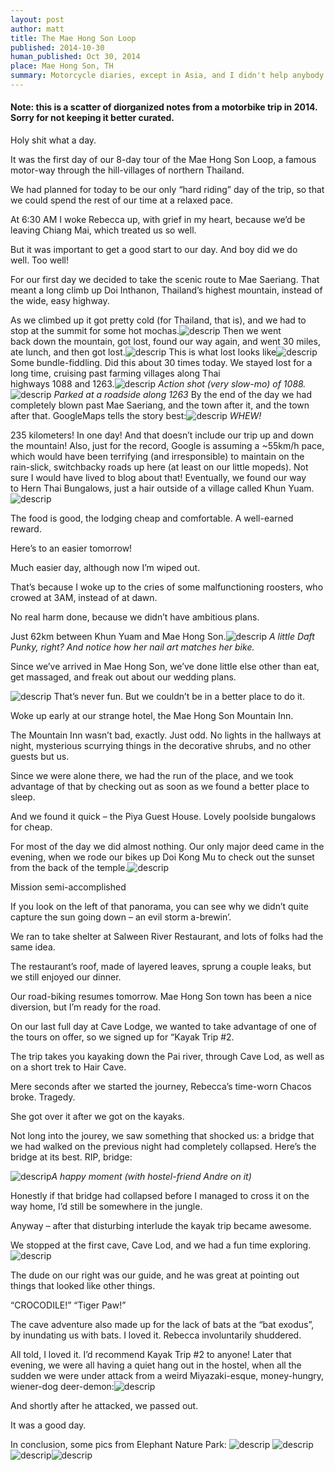 ```yaml
---
layout: post
author: matt
title: The Mae Hong Son Loop
published: 2014-10-30
human_published: Oct 30, 2014
place: Mae Hong Son, TH
summary: Motorcycle diaries, except in Asia, and I didn't help anybody
---
```


#### Note: this is a scatter of diorganized notes from a motorbike trip in 2014. Sorry for not keeping it better curated.

Holy shit what a day.

It was the first day of our 8-day tour of the Mae Hong Son Loop, a famous motor-way through the hill-villages of northern Thailand.

We had planned for today to be our only “hard riding” day of the trip, so that we could spend the rest of our time at a relaxed pace.

At 6:30 AM I woke Rebecca up, with grief in my heart, because we’d be leaving Chiang Mai, which treated us so well.

But it was important to get a good start to our day. And boy did we do well. Too well!

For our first day we decided to take the scenic route to Mae Saeriang. That meant a long climb up Doi Inthanon, Thailand’s highest mountain, instead of the wide, easy highway.

As we climbed up it got pretty cold (for Thailand, that is), and we had to stop at the summit for some hot mochas.![descrip](/images/travel-pics/Mae-Hong-Son/MaeHongSon-pic1.jpg)
Then we went back down the mountain, got lost, found our way again, and went 30 miles, ate lunch, and then got lost.![descrip](/images/travel-pics/Mae-Hong-Son/MaeHongSon-pic2.jpg)
This is what lost looks like![descrip](/images/travel-pics/Mae-Hong-Son/MaeHongSon-pic3.jpg)
Some bundle-fiddling. Did this about 30 times today.
We stayed lost for a long time, cruising past farming villages along Thai highways 1088 and 1263.![descrip](/images/travel-pics/Mae-Hong-Son/MaeHongSon-pic4.jpg)
_Action shot (very slow-mo) of 1088._![descrip](/images/travel-pics/Mae-Hong-Son/MaeHongSon-pic5.jpg)
_Parked at a roadside along 1263_
By the end of the day we had completely blown past Mae Saeriang, and the town after it, and the town after that.
GoogleMaps tells the story best:![descrip](/images/travel-pics/Mae-Hong-Son/MaeHongSon-pic6.jpg)
_WHEW!_

235 kilometers! In one day! And that doesn’t include our trip up and down the mountain!
Also, just for the record, Google is assuming a ~55km/h pace, which would have been terrifying (and irresponsible) to maintain on the rain-slick, switchbacky roads up here (at least on our little mopeds). Not sure I would have lived to blog about that!
Eventually, we found our way to Hern Thai Bungalows, just a hair outside of a village called Khun Yuam.![descrip](/images/travel-pics/Mae-Hong-Son/MaeHongSon-pic9.jpg)

The food is good, the lodging cheap and comfortable. A well-earned reward.

Here’s to an easier tomorrow!

Much easier day, although now I’m wiped out.

That’s because I woke up to the cries of some malfunctioning roosters, who crowed at 3AM, instead of at dawn.

No real harm done, because we didn’t have ambitious plans.

Just 62km between Khun Yuam and Mae Hong Son.![descrip](/images/travel-pics/Mae-Hong-Son/MaeHongSon-pic10.jpg)
_A little Daft Punky, right? And notice how her nail art matches her bike._

Since we’ve arrived in Mae Hong Son, we’ve done little else other than eat, get massaged, and freak out about our wedding plans.

![descrip](/images/travel-pics/Mae-Hong-Son/MaeHongSon-pic11.jpg)
That’s never fun. But we couldn’t be in a better place to do it.

Woke up early at our strange hotel, the Mae Hong Son Mountain Inn.

The Mountain Inn wasn’t bad, exactly. Just odd. No lights in the hallways at night, mysterious scurrying things in the decorative shrubs, and no other guests but us.

Since we were alone there, we had the run of the place, and we took advantage of that by checking out as soon as we found a better place to sleep.

And we found it quick – the Piya Guest House. Lovely poolside bungalows for cheap.

For most of the day we did almost nothing. Our only major deed came in the evening, when we rode our bikes up Doi Kong Mu to check out the sunset from the back of the temple.![descrip](/images/travel-pics/Mae-Hong-Son/MaeHongSon-pic16.jpg)

Mission semi-accomplished

If you look on the left of that panorama, you can see why we didn’t quite capture the sun going down – an evil storm a-brewin’.

We ran to take shelter at Salween River Restaurant, and lots of folks had the same idea.

The restaurant’s roof, made of layered leaves, sprung a couple leaks, but we still enjoyed our dinner.

Our road-biking resumes tomorrow. Mae Hong Son town has been a nice diversion, but I’m ready for the road.

On our last full day at Cave Lodge, we wanted to take advantage of one of the tours on offer, so we signed up for “Kayak Trip #2.

The trip takes you kayaking down the Pai river, through Cave Lod, as well as on a short trek to Hair Cave.

Mere seconds after we started the journey, Rebecca’s time-worn Chacos broke. Tragedy.

She got over it after we got on the kayaks.

Not long into the jourey, we saw something that shocked us: a bridge that we had walked on the previous night had completely collapsed. Here’s the bridge at its best. RIP, bridge:

![descrip](/images/travel-pics/Mae-Hong-Son/MaeHongSon-pic20.jpg)_A happy moment (with hostel-friend Andre on it)_

Honestly if that bridge had collapsed before I managed to cross it on the way home, I’d still be somewhere in the jungle.

Anyway – after that disturbing interlude the kayak trip became awesome.

We stopped at the first cave, Cave Lod, and we had a fun time exploring.![descrip](/images/travel-pics/Mae-Hong-Son/MaeHongSon-pic19.jpg)

The dude on our right was our guide, and he was great at pointing out things that looked like other things.

“CROCODILE!”
“Tiger Paw!”

The cave adventure also made up for the lack of bats at the “bat exodus”, by inundating us with bats. I loved it. Rebecca involuntarily shuddered.

All told, I loved it. I’d recommend Kayak Trip #2 to anyone!
Later that evening, we were all having a quiet hang out in the hostel, when all the sudden we were under attack from a weird Miyazaki-esque, money-hungry, wiener-dog deer-demon:![descrip](/images/travel-pics/Mae-Hong-Son/MaeHongSon-pic28.jpg)

And shortly after he attacked, we passed out.

It was a good day.

In conclusion, some pics from Elephant Nature Park:
![descrip](/images/travel-pics/Mae-Hong-Son/MaeHongSon-pic21.jpg)
![descrip](/images/travel-pics/Mae-Hong-Son/MaeHongSon-pic23.jpg)![descrip](/images/travel-pics/Mae-Hong-Son/MaeHongSon-pic24.jpg)![descrip](/images/travel-pics/Mae-Hong-Son/MaeHongSon-pic25.jpg)
